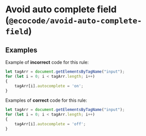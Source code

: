 # Avoid auto complete field (`@ecocode/avoid-auto-complete-field`)

## Examples

Example of **incorrect** code for this rule:

```js
let tagArr = document.getElementsByTagName("input");
for (let i = 0; i < tagArr.length; i++)
{
    tagArr[i].autocomplete = 'on';
}
```

Examples of **correct** code for this rule:

```js
let tagArr = document.getElementsByTagName("input");
for (let i = 0; i < tagArr.length; i++)
{
    tagArr[i].autocomplete = 'off';
}
```
